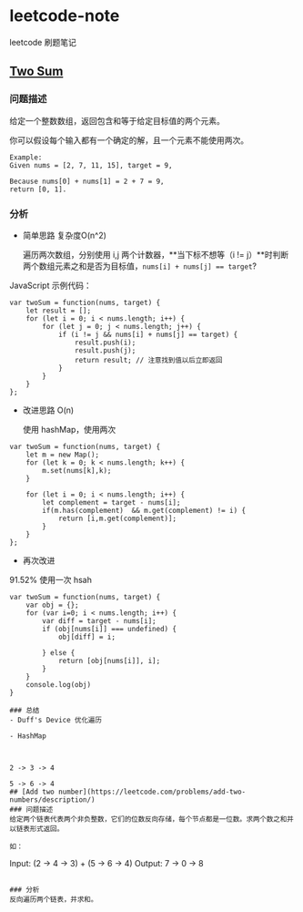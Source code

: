 # leetcode-note
leetcode 刷题笔记

## [Two Sum](https://leetcode.com/problems/two-sum/description/)
### 问题描述
给定一个整数数组，返回包含和等于给定目标值的两个元素。

你可以假设每个输入都有一个确定的解，且一个元素不能使用两次。

```
Example:
Given nums = [2, 7, 11, 15], target = 9,

Because nums[0] + nums[1] = 2 + 7 = 9,
return [0, 1].
```

### 分析
- 简单思路 复杂度O(n^2)

	遍历两次数组，分别使用 i,j 两个计数器，**当下标不想等（i != j）**时判断两个数组元素之和是否为目标值，``nums[i] + nums[j] == target``?

JavaScript 示例代码：
```
var twoSum = function(nums, target) {
    let result = [];
    for (let i = 0; i < nums.length; i++) {
        for (let j = 0; j < nums.length; j++) {
            if (i != j && nums[i] + nums[j] == target) {
                result.push(i);
                result.push(j);
                return result; // 注意找到值以后立即返回
            }
        }
    }
};
```

- 改进思路 O(n)

	使用 hashMap，使用两次

```
var twoSum = function(nums, target) {
    let m = new Map();
    for (let k = 0; k < nums.length; k++) {
        m.set(nums[k],k);
    }

    for (let i = 0; i < nums.length; i++) {
        let complement = target - nums[i];
        if(m.has(complement)  && m.get(complement) != i) {
            return [i,m.get(complement)];
        }
    }
};
```

- 再次改进

91.52% 使用一次 hsah

```
var twoSum = function(nums, target) {
 	var obj = {};
    for (var i=0; i < nums.length; i++) {
        var diff = target - nums[i];
        if (obj[nums[i]] === undefined) {
            obj[diff] = i;

        } else {
            return [obj[nums[i]], i];
        }
    }
	console.log(obj)
}

### 总结
- Duff's Device 优化遍历

- HashMap



2 -> 3 -> 4

5 -> 6 -> 4
## [Add two number](https://leetcode.com/problems/add-two-numbers/description/)
### 问题描述
给定两个链表代表两个非负整数，它们的位数反向存储，每个节点都是一位数。求两个数之和并以链表形式返回。

如：
```
Input: (2 -> 4 -> 3) + (5 -> 6 -> 4)
Output: 7 -> 0 -> 8
```

### 分析
反向遍历两个链表，并求和。
